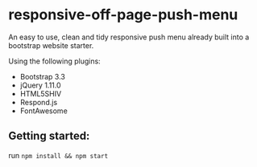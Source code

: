 responsive-off-page-push-menu
=============================

An easy to use, clean and tidy responsive push menu already built into a bootstrap website starter.

Using the following plugins:
- Bootstrap 3.3
- jQuery 1.11.0
- HTML5SHIV
- Respond.js
- FontAwesome

## Getting started:
run `npm install && npm start`
